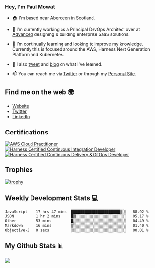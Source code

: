 ### Hey, I'm Paul Mowat

- 🏠 I'm based near Aberdeen in Scotland.
- 💼 I’m currently working as a Principal DevOps Architect over at [Advanced](https://www.oneadvanced.com/) designing & building enterprise SaaS solutions.
- 📖 I’m continually learning and looking to improve my knowledge. Currently this is focused around the AWS, Harness Next Generation Platform and Kubernetes.
- 📔 I also [tweet](https://twitter.com/paul_mowat) and [blog](https://www.paulmowat.co.uk/blog) on what I've learned.

- 📫 You can reach me via [Twitter](https://twitter.com/paul_mowat) or through my [Personal Site](https://www.paulmowat.co.uk).

## Find me on the web 🌍

- [Website](https://www.paulmowat.co.uk)
- [Twitter](https://twitter.com/paul_mowat)
- [LinkedIn](https://www.linkedin.com/in/paulmowat)

## Certifications

[![AWS Cloud Practitioner](https://www.paulmowat.co.uk/static/images/certifications/aws-certified-cloud-practitioner.png)](https://www.credly.com/badges/20782845-2a4c-4b9d-9f9c-7cd71100c1cb/public_url)
[![Harness Certified Continuous Integration Developer](https://www.paulmowat.co.uk/static/images/certifications/harness_ci_developer.png)](https://www.credly.com/badges/1b27cbf4-a7b9-452a-af76-83d606ac2958/public_url)
[![Harness Certified Continuous Delivery & GitOps Developer](https://www.paulmowat.co.uk/static/images/certifications/harness_cd_gitops_developer.png)](https://www.credly.com/badges/0fc87d2b-b6bd-4ea2-b618-9452e42b1de2/public_url)

## Trophies

[![trophy](https://github-profile-trophy.vercel.app/?username=paulmowat)](https://github.com/ryo-ma/github-profile-trophy)

## Weekly Development Stats 💻

<!--START_SECTION:waka-->

```txt
JavaScript    17 hrs 47 mins  ██████████████████████▒░░   88.92 %
JSON          1 hr 2 mins     █▒░░░░░░░░░░░░░░░░░░░░░░░   05.17 %
Other         53 mins         █░░░░░░░░░░░░░░░░░░░░░░░░   04.49 %
Markdown      16 mins         ▒░░░░░░░░░░░░░░░░░░░░░░░░   01.40 %
Objective-J   0 secs          ░░░░░░░░░░░░░░░░░░░░░░░░░   00.01 %
```

<!--END_SECTION:waka-->

## My Github Stats 📊

![](https://github-readme-stats.vercel.app/api?username=paulmowat&show_icons=true&count_private=true)
